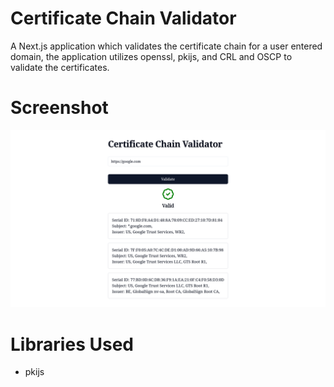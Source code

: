 # Certificate Chain Validator

A Next.js application which validates the certificate chain for a user entered domain, the application utilizes openssl, pkijs, and CRL and OSCP to validate the certificates.

# Screenshot

<img src="./screenshot.png" alt="project screenshot" />

# Libraries Used

- pkijs
